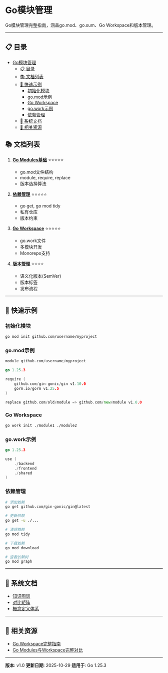 # Go模块管理

Go模块管理完整指南，涵盖go.mod、go.sum、Go Workspace和版本管理。

---

## 📋 目录

- [Go模块管理](#go模块管理)
  - [📋 目录](#-目录)
  - [📚 文档列表](#-文档列表)
  - [🚀 快速示例](#-快速示例)
    - [初始化模块](#初始化模块)
    - [go.mod示例](#gomod示例)
    - [Go Workspace](#go-workspace)
    - [go.work示例](#gowork示例)
    - [依赖管理](#依赖管理)
  - [📖 系统文档](#-系统文档)
  - [🔗 相关资源](#-相关资源)

## 📚 文档列表

1. **[Go Modules基础](./01-Go-Modules基础.md)** ⭐⭐⭐⭐⭐
   - go.mod文件结构
   - module, require, replace
   - 版本选择算法

2. **[依赖管理](./02-依赖管理.md)** ⭐⭐⭐⭐⭐
   - go get, go mod tidy
   - 私有仓库
   - 版本约束

3. **[Go Workspace](./03-Go-Workspace.md)** ⭐⭐⭐⭐⭐
   - go.work文件
   - 多模块开发
   - Monorepo支持

4. **[版本管理](./04-版本管理.md)** ⭐⭐⭐⭐
   - 语义化版本(SemVer)
   - 版本标签
   - 发布流程

---

## 🚀 快速示例

### 初始化模块

```bash
go mod init github.com/username/myproject
```

### go.mod示例

```go
module github.com/username/myproject

go 1.25.3

require (
    github.com/gin-gonic/gin v1.10.0
    gorm.io/gorm v1.25.5
)

replace github.com/old/module => github.com/new/module v1.0.0
```

### Go Workspace

```bash
go work init ./module1 ./module2
```

### go.work示例

```go
go 1.25.3

use (
    ./backend
    ./frontend
    ./shared
)
```

### 依赖管理

```bash
# 添加依赖
go get github.com/gin-gonic/gin@latest

# 更新依赖
go get -u ./...

# 清理依赖
go mod tidy

# 下载依赖
go mod download

# 查看依赖树
go mod graph
```

---

## 📖 系统文档

- [知识图谱](./00-知识图谱.md)
- [对比矩阵](./00-对比矩阵.md)
- [概念定义体系](./00-概念定义体系.md)

---

## 🔗 相关资源

- [Go Workspace完整指南](../../00-Go-Workspace完整指南-Go1.25.3.md)
- [Go Modules与Workspace完整对比](../../00-Go-Modules与Workspace完整对比-2025.md)

---

**版本**: v1.0
**更新日期**: 2025-10-29
**适用于**: Go 1.25.3
